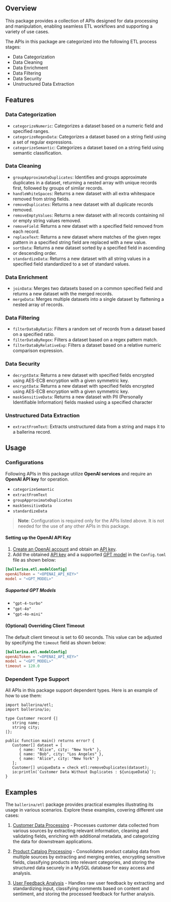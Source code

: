 ## Overview

This package provides a collection of APIs designed for data processing and manipulation, enabling seamless ETL workflows and supporting a variety of use cases.

The APIs in this package are categorized into the following ETL process stages:

- Data Categorization
- Data Cleaning
- Data Enrichment
- Data Filtering
- Data Security
- Unstructured Data Extraction

## Features

### Data Categorization

- `categorizeNumeric`: Categorizes a dataset based on a numeric field and specified ranges.
- `categorizeRegexData`: Categorizes a dataset based on a string field using a set of regular expressions.
- `categorizeSemantic`: Categorizes a dataset based on a string field using semantic classification.

### Data Cleaning

- `groupApproximateDuplicates`: Identifies and groups approximate duplicates in a dataset, returning a nested array with unique records first, followed by groups of similar records.
- `handleWhiteSpaces`: Returns a new dataset with all extra whitespace removed from string fields.
- `removeDuplicates`: Returns a new dataset with all duplicate records removed.
- `removeEmptyValues`: Returns a new dataset with all records containing nil or empty string values removed.
- `removeField`: Returns a new dataset with a specified field removed from each record.
- `replaceText`: Returns a new dataset where matches of the given regex pattern in a specified string field are replaced with a new value.
- `sortData`: Returns a new dataset sorted by a specified field in ascending or descending order.
- `standardizeData`: Returns a new dataset with all string values in a specified field standardized to a set of standard values.

### Data Enrichment

- `joinData`: Merges two datasets based on a common specified field and returns a new dataset with the merged records.
- `mergeData`: Merges multiple datasets into a single dataset by flattening a nested array of records.

### Data Filtering

- `filterDataByRatio`: Filters a random set of records from a dataset based on a specified ratio.
- `filterDataByRegex`: Filters a dataset based on a regex pattern match.
- `filterDataByRelativeExp`: Filters a dataset based on a relative numeric comparison expression.

### Data Security

- `decryptData`: Returns a new dataset with specified fields encrypted using AES-ECB encryption with a given symmetric key.
- `encryptData`: Returns a new dataset with specified fields encrypted using AES-ECB encryption with a given symmetric key.
- `maskSensitiveData`: Returns a new dataset with PII (Personally Identifiable Information) fields masked using a specified character

### Unstructured Data Extraction

- `extractFromText`: Extracts unstructured data from a string and maps it to a ballerina record.

## Usage

### Configurations

Following APIs in this package utilize **OpenAI services** and require an **OpenAI API key** for operation.

- `categorizeSemantic`
- `extractFromText`
- `groupApproximateDuplicates`
- `maskSensitiveData`
- `standardizeData`

> **Note**: Configuration is required only for the APIs listed above. It is not needed for the use of any other APIs in this package.

#### Setting up the OpenAI API Key

1. [Create an OpenAI account](https://platform.openai.com) and obtain an [API key](https://platform.openai.com/account/api-keys).
2. Add the obtained [API key](https://platform.openai.com/account/api-keys) and a supported [GPT model](#supported-gpt-models) in the `Config.toml` file as shown below:

```toml
[ballerina.etl.modelConfig]
openAiToken = "<OPENAI_API_KEY>"
model = "<GPT_MODEL>"
```

##### Supported GPT Models

- `"gpt-4-turbo"`
- `"gpt-4o"`
- `"gpt-4o-mini"`

#### **(Optional)** Overriding Client Timeout

The default client timeout is set to 60 seconds. This value can be adjusted by specifying the `timeout` field as shown below:

```toml
[ballerina.etl.modelConfig]
openAiToken = "<OPENAI_API_KEY>"
model = "<GPT_MODEL>"
timeout = 120.0
```

### Dependent Type Support

All APIs in this package support dependent types. Here is an example of how to use them:

```ballerina
import ballerina/etl;
import ballerina/io;

type Customer record {|
   string name;
   string city;
|};

public function main() returns error? {
   Customer[] dataset = [
      { name: "Alice", city: "New York" },
      { name: "Bob", city: "Los Angeles" },
      { name: "Alice", city: "New York" }
   ];
   Customer[] uniqueData = check etl:removeDuplicates(dataset);
   io:println(`Customer Data Without Duplicates : ${uniqueData}`);
}
```

## Examples

The `ballerina/etl` package provides practical examples illustrating its usage in various scenarios. Explore these examples, covering different use cases:

1. [Customer Data Processing](https://github.com/module-ballerina-etl/tree/main/examples/customer-data-processing/) - Processes customer data collected from various sources by extracting relevant information, cleaning and validating fields, enriching with additional metadata, and categorizing the data for downstream applications.

2. [Product Catalog Processing](https://github.com/module-ballerina-etl/tree/main/examples/product-catalog-processing/) - Consolidates product catalog data from multiple sources by extracting and merging entries, encrypting sensitive fields, classifying products into relevant categories, and storing the structured data securely in a MySQL database for easy access and analysis.

3. [User Feedback Analysis](https://github.com/module-ballerina-etl/tree/main/examples/user-feedback-analysis/) - Handles raw user feedback by extracting and standardizing input, classifying comments based on content and sentiment, and storing the processed feedback for further analysis.
